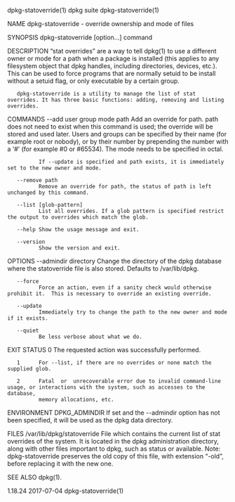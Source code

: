 dpkg-statoverride(1)                                                dpkg suite                                                dpkg-statoverride(1)

NAME
       dpkg-statoverride - override ownership and mode of files

SYNOPSIS
       dpkg-statoverride [option...] command

DESCRIPTION
       “stat  overrides”  are  a  way to tell dpkg(1) to use a different owner or mode for a path when a package is installed (this applies to any
       filesystem object that dpkg handles, including directories, devices, etc.). This can be used to force programs that are normally setuid  to
       be install without a setuid flag, or only executable by a certain group.

       dpkg-statoverride is a utility to manage the list of stat overrides. It has three basic functions: adding, removing and listing overrides.

COMMANDS
       --add user group mode path
              Add  an override for path. path does not need to exist when this command is used; the override will be stored and used later.  Users
              and groups can be specified by their name (for example root or nobody), or by their number by prepending the number with a ‘#’  (for
              example #0 or #65534).  The mode needs to be specified in octal.

              If --update is specified and path exists, it is immediately set to the new owner and mode.

       --remove path
              Remove an override for path, the status of path is left unchanged by this command.

       --list [glob-pattern]
              List all overrides. If a glob pattern is specified restrict the output to overrides which match the glob.

       --help Show the usage message and exit.

       --version
              Show the version and exit.

OPTIONS
       --admindir directory
              Change the directory of the dpkg database where the statoverride file is also stored. Defaults to /var/lib/dpkg.

       --force
              Force an action, even if a sanity check would otherwise prohibit it.  This is necessary to override an existing override.

       --update
              Immediately try to change the path to the new owner and mode if it exists.

       --quiet
              Be less verbose about what we do.

EXIT STATUS
       0      The requested action was successfully performed.

       1      For --list, if there are no overrides or none match the supplied glob.

       2      Fatal  or  unrecoverable error due to invalid command-line usage, or interactions with the system, such as accesses to the database,
              memory allocations, etc.

ENVIRONMENT
       DPKG_ADMINDIR
              If set and the --admindir option has not been specified, it will be used as the dpkg data directory.

FILES
       /var/lib/dpkg/statoverride
              File which contains the current list of stat overrides of the system. It is located in the dpkg administration directory, along with
              other files important to dpkg, such as status or available.
              Note: dpkg-statoverride preserves the old copy of this file, with extension “-old”, before replacing it with the new one.

SEE ALSO
       dpkg(1).

1.18.24                                                             2017-07-04                                                dpkg-statoverride(1)
